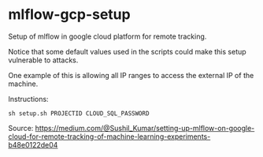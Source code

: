 # mlflow-gcp-setup

Setup of mlflow in google cloud platform for remote tracking.

Notice that some default values used in the scripts could make this setup vulnerable to attacks.

One example of this is allowing all IP ranges to access the external IP of the machine.

Instructions:
```shell 
sh setup.sh PROJECTID CLOUD_SQL_PASSWORD
```


Source: https://medium.com/@Sushil_Kumar/setting-up-mlflow-on-google-cloud-for-remote-tracking-of-machine-learning-experiments-b48e0122de04